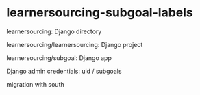 learnersourcing-subgoal-labels
==============================

learnersourcing: Django directory

learnersourcing/learnersourcing: Django project 

learnersourcing/subgoal: Django app

Django admin credentials: uid / subgoals

migration with south
